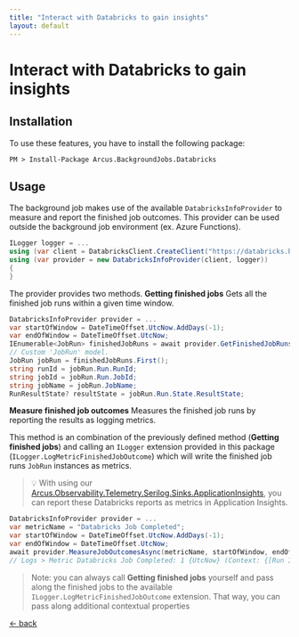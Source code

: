 ```yaml
---
title: "Interact with Databricks to gain insights"
layout: default
---
```


# Interact with Databricks to gain insights

## Installation

To use these features, you have to install the following package:

```shell
PM > Install-Package Arcus.BackgroundJobs.Databricks
```

## Usage
The background job makes use of the available `DatabricksInfoProvider` to measure and report the finished job outcomes.
This provider can be used outside the background job environment (ex. Azure Functions).

```csharp
ILogger logger = ...
using (var client = DatabricksClient.CreateClient("https://databricks.base.url", "security.token"))
using (var provider = new DatabricksInfoProvider(client, logger))
{
}
```
The provider provides two methods.
**Getting finished jobs**
Gets all the finished job runs within a given time window.
```csharp
DatabricksInfoProvider provider = ...
var startOfWindow = DateTimeOffset.UtcNow.AddDays(-1);
var endOfWindow = DateTimeOffset.UtcNow;
IEnumerable<JobRun> finishedJobRuns = await provider.GetFinishedJobRunsAsync(startOfWindow, endOfWindow);
// Custom 'JobRun' model.
JobRun jobRun = finishedJobRuns.First();
string runId = jobRun.Run.RunId;
string jobId = jobRun.Run.JobId;
string jobName = jobRun.JobName;
RunResultState? resultState = jobRun.Run.State.ResultState;
```

**Measure finished job outcomes**
Measures the finished job runs by reporting the results as logging metrics.

This method is an combination of the previously defined method (**Getting finished jobs**) and calling an `ILogger` extension provided in this package (`ILogger.LogMetricFinishedJobOutcome`) which will write the finished job runs `JobRun` instances as metrics.

> :bulb: With using our [Arcus.Observability.Telemetry.Serilog.Sinks.ApplicationInsights](https://www.nuget.org/packages/Arcus.Observability.Telemetry.Serilog.Sinks.ApplicationInsights/), you can report these Databricks reports as metrics in Application Insights.
```csharp
DatabricksInfoProvider provider = ...
var metricName = "Databricks Job Completed";
var startOfWindow = DateTimeOffset.UtcNow.AddDays(-1);
var endOfWindow = DateTimeOffset.UtcNow;
await provider.MeasureJobOutcomesAsync(metricName, startOfWindow, endOfWindow);
// Logs > Metric Databricks Job Completed: 1 {UtcNow} (Context: {[Run Id] = my.run.id, [Job Id] = my.job.id, [Job Name] = my.job.name, [Outcome] = Success})
```

> Note: you can always call **Getting finished jobs** yourself and pass along the finished jobs to the available `ILogger.LogMetricFinishedJobOutcome` extension. 
> That way, you can pass along additional contextual properties

[&larr; back](/)
